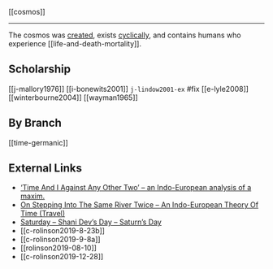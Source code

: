 [[cosmos]]

---

The cosmos was [created](creation-cosmogony.md), exists [cyclically](cyclicality.md), and contains humans who experience [[life-and-death-mortality]].






## Scholarship
[[j-mallory1976]]
[[i-bonewits2001]]
`j-lindow2001-ex` #fix 
[[e-lyle2008]]
[[winterbourne2004]]
[[wayman1965]]

## By Branch
[[time-germanic]]

## External Links
- [‘Time And I Against Any Other Two’ – an Indo-European analysis of a maxim.](https://aryaakasha.com/2019/07/22/time-and-i-against-any-other-two-an-indo-european-analysis-of-a-maxim/)
- [On Stepping Into The Same River Twice – An Indo-European Theory Of Time (Travel)](https://aryaakasha.com/2019/07/26/on-stepping-into-the-same-river-twice-an-indo-european-theory-of-time-travel/)
- [Saturday – Shani Dev’s Day – Saturn’s Day](https://aryaakasha.com/2019/08/10/saturday-shani-devs-day-saturns-day/)
- [[c-rolinson2019-8-23b]]
- [[c-rolinson2019-9-8a]]
- [[rolinson2019-08-10]]
- [[c-rolinson2019-12-28]]